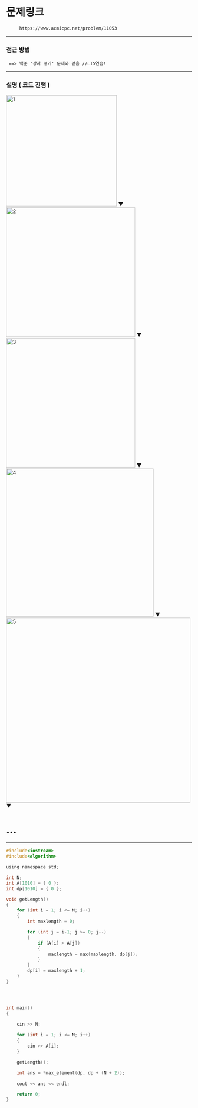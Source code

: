 
# 문제링크

         https://www.acmicpc.net/problem/11053
      
--------------------------------------------------------------------------------------------------

### 접근 방법

     ==> 백준 '상자 넣기' 문제와 같음 //LIS연습!
     
--------------------------------------------------------------------------------------------------

### 설명 ( 코드 진행 )


<img width="300" alt="1" src="https://user-images.githubusercontent.com/29946480/70213469-c06d6600-177c-11ea-8ee5-0031e20f8b35.PNG">
     ▼
<img width="350" alt="2" src="https://user-images.githubusercontent.com/29946480/70213470-c06d6600-177c-11ea-8459-f3ac02dc2f4f.PNG">
     ▼
<img width="350" alt="3" src="https://user-images.githubusercontent.com/29946480/70213472-c105fc80-177c-11ea-8a4f-a92fcd6b2146.PNG">
     ▼
<img width="400" alt="4" src="https://user-images.githubusercontent.com/29946480/70213473-c105fc80-177c-11ea-8277-6f3f68085585.PNG">
     ▼
<img width="500" alt="5" src="https://user-images.githubusercontent.com/29946480/70213475-c105fc80-177c-11ea-9152-a5cda4258f16.PNG">
     ▼
     
     
#   ...

--------------------------------------------------------------------------------------------------


```c
#include<iostream>
#include<algorithm>

using namespace std;

int N;
int A[1010] = { 0 };
int dp[1010] = { 0 };

void getLength()
{
	for (int i = 1; i <= N; i++)
	{
		int maxlength = 0;

		for (int j = i-1; j >= 0; j--)
		{
			if (A[i] > A[j])
			{
				maxlength = max(maxlength, dp[j]);
			}
		}
		dp[i] = maxlength + 1;
	}
}




int main()
{
	
	cin >> N;

	for (int i = 1; i <= N; i++)
	{
		cin >> A[i];
	}

	getLength();

	int ans = *max_element(dp, dp + (N + 2));

	cout << ans << endl;

	return 0;
}
```
